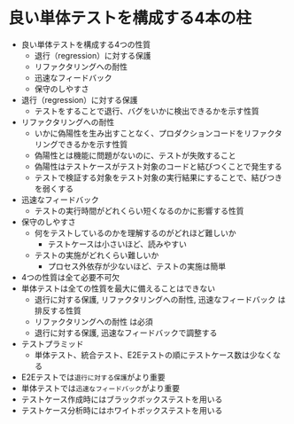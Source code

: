 # 良い単体テストを構成する4本の柱
- 良い単体テストを構成する4つの性質
  - 退行（regression）に対する保護
  - リファクタリングへの耐性
  - 迅速なフィードバック
  - 保守のしやすさ
- 退行（regression）に対する保護
  - テストをすることで退行、バグをいかに検出できるかを示す性質
- リファクタリングへの耐性
  - いかに偽陽性を生み出すことなく、プロダクションコードをリファクタリングできるかを示す性質
  - 偽陽性とは機能に問題がないのに、テストが失敗すること
  - 偽陽性はテストケースがテスト対象のコードと結びつくことで発生する
  - テストで検証する対象をテスト対象の実行結果にすることで、結びつきを弱くする
- 迅速なフィードバック
  - テストの実行時間がどれくらい短くなるのかに影響する性質
- 保守のしやすさ
  - 何をテストしているのかを理解するのがどれほど難しいか
    - テストケースは小さいほど、読みやすい
  - テストの実施がどれくらい難しいか
    - プロセス外依存が少ないほど、テストの実施は簡単
- 4つの性質は全て必要不可欠
- 単体テストは全ての性質を最大に備えることはできない
  - 退行に対する保護, リファクタリングへの耐性, 迅速なフィードバック は排反する性質
  - リファクタリングへの耐性 は必須
  - 退行に対する保護, 迅速なフィードバックで調整する
- テストプラミッド
  - 単体テスト、統合テスト、E2Eテストの順にテストケース数は少なくなる
- E2Eテストでは`退行に対する保護`がより重要
- 単体テストでは`迅速なフィードバック`がより重要
- テストケース作成時にはブラックボックステストを用いる
- テストケース分析時にはホワイトボックステストを用いる
